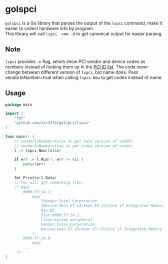 # golspci

`golspci` is a Go library that parses the output of the `lspci` command, make it easier to collect hardware info by program.  
This library will call `lspci -vmm -D` to get canonical output for easier parsing.

## Note

`lspci` provides `-n` flag, which show PCI vendor and device codes as numbers instead of looking them up in the [PCI ID list](https://pci-ids.ucw.cz/v2.2/pci.ids). The code never change between different version of `lspci`, but name does. Pass vendorInNumber=true when calling `lspci.New` to get codes instead of name.

## Usage

```go
package main

import (
    "fmt"
    "github.com/xxr3376/golspci/lspci"
)

func main() {
    // vendorInNumber=false to get text version of vendor
    // vendorInNumber=true to get codes version of vendor
    l := lspci.New(false)

    if err := l.Run(); err != nil {
        panic(err)
    }

    fmt.Println(l.Data)
    // You will get something like:
    /* map[
        0000:7f:14.1:
            map[
                SVendor:Intel Corporation
                SDevice:Xeon E7 v3/Xeon E5 v3/Core i7 Integrated Memory Controller 0 Channel 1 Thermal Control
                Rev:02
                Slot:0000:7f:14.1
                Class:System peripheral
                Vendor:Intel Corporation
                Device:Xeon E7 v3/Xeon E5 v3/Core i7 Integrated Memory Controller 0 Channel 1 Thermal Control
            ]
        0000:ff:14.0:
            map[
        ...
     */
}
```
